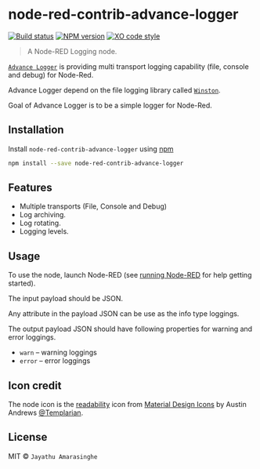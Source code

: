 # node-red-contrib-advance-logger

[![Build status][travis-image]][travis-url] [![NPM version][npm-image]][npm-url] [![XO code style][codestyle-image]][codestyle-url]

> A Node-RED Logging node.

[`Advance Logger`](https://www.npmjs.com/package/node-red-contrib-advance-logger) is providing multi transport logging capability (file, console and debug) for Node-Red. 

Advance Logger depend on the file logging library called [`Winston`](https://www.npmjs.com/package/winston). 

Goal of Advance Logger is to be a simple logger for Node-Red.

## Installation

Install `node-red-contrib-advance-logger` using [npm](https://www.npmjs.com/)

```bash
npm install --save node-red-contrib-advance-logger
```

## Features

* Multiple transports (File, Console and Debug)
* Log archiving.
* Log rotating.
* Logging levels.

## Usage

To use the node, launch Node-RED (see [running Node-RED](http://nodered.org/docs/getting-started/running.html) for help getting started).

The input payload should be JSON. 

Any attribute in the payload JSON can be use as the info type loggings.

The output payload JSON should have following properties for warning and error loggings.

* `warn` – warning loggings
* `error` – error loggings

## Icon credit

The node icon is the [readability](https://materialdesignicons.com/icon/readability) icon from [Material Design Icons](https://materialdesignicons.com) by Austin Andrews [@Templarian](http://twitter.com/Templarian).

## License

MIT © `Jayathu Amarasinghe`

[npm-url]: https://npmjs.org/package/node-red-contrib-readability
[npm-image]: https://badge.fury.io/js/node-red-contrib-readability.svg
[travis-url]: https://travis-ci.org/joakimbeng/node-red-contrib-readability
[travis-image]: https://travis-ci.org/joakimbeng/node-red-contrib-readability.svg?branch=master
[codestyle-url]: https://github.com/sindresorhus/xo
[codestyle-image]: https://img.shields.io/badge/code%20style-XO-5ed9c7.svg?style=flat
